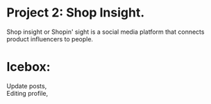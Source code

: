# Project 2: Shop Insight.

Shop insight or Shopin' sight is a social media platform that connects product influencers to people.



# Icebox:<br> 
Update posts,<br>
Editing profile,<br>